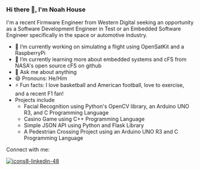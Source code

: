 ### Hi there 👋, I'm Noah House

<!--
**nhouse417/nhouse417** is a ✨ _special_ ✨ repository because its `README.md` (this file) appears on your GitHub profile.

Here are some ideas to get you started:
-->

I'm a recent Firmware Engineer from Western Digital seeking an opportunity as a Software Development Engineer in Test or an Embedded Software Engineer specifically in the space or automotive industry. 

- 🔭 I’m currently working on simulating a flight using OpenSatKit and a RaspberryPi
- 🌱 I’m currently learning more about embedded systems and cFS from NASA's open source cFS on github
- 💬 Ask me about anything 
- 😄 Pronouns: He/Him
- ⚡ Fun facts: I love basketball and American football, love to exercise, and a recent F1 fan! 
- Projects include 
  - Facial Recognition using Python's OpenCV library, an Arduino UNO R3, and C Programming Language
  - Casino Game using C++ Programming Language
  - Simple JSON API using Python and Flask Library
  - A Pedestrian Crossing Project using an Arduino UNO R3 and C Programming Language

Connect with me:

[![icons8-linkedin-48](https://user-images.githubusercontent.com/101434319/158509001-40bd2d19-2d4c-4405-ac4e-d02fc7ab5e88.png)][1]


[1]: https://www.linkedin.com/in/noah-house/
